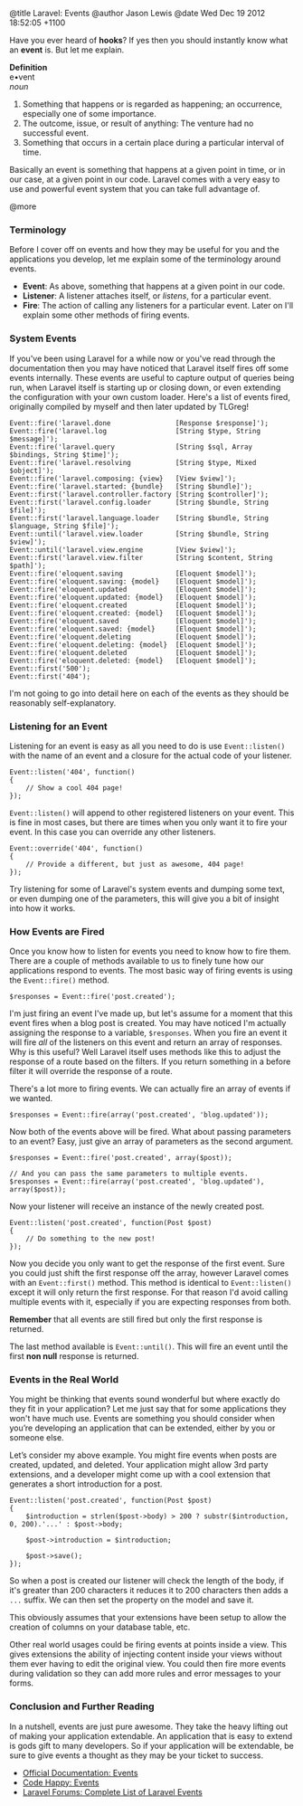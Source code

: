 @title  Laravel: Events
@author Jason Lewis
@date   Wed Dec 19 2012 18:52:05 +1100

Have you ever heard of **hooks**? If yes then you should instantly know what an **event** is. But let me explain.

**Definition**   
e•vent  
*noun*   

1. Something that happens or is regarded as happening; an occurrence, especially one of some importance.
2. The outcome, issue, or result of anything: The venture had no successful event.
3. Something that occurs in a certain place during a particular interval of time.

Basically an event is something that happens at a given point in time, or in our case, at a given point in our code. Laravel comes with a very easy to use and powerful event system that you can take full advantage of.

@more

### Terminology

Before I cover off on events and how they may be useful for you and the applications you develop, let me explain some of the terminology around events.

- **Event**: As above, something that happens at a given point in our code.  
- **Listener**: A listener attaches itself, or *listens*, for a particular event.   
- **Fire**: The action of calling any listeners for a particular event. Later on I'll explain some other methods of firing events.

### System Events

If you've been using Laravel for a while now or you've read through the documentation then you may have noticed that Laravel itself fires off some events internally. These events are useful to capture output of queries being run, when Laravel itself is starting up or closing down, or even extending the configuration with your own custom loader. Here's a list of events fired, originally compiled by myself and then later updated by TLGreg!

~~~~
Event::fire('laravel.done                [Response $response]');
Event::fire('laravel.log                 [String $type, String $message]');
Event::fire('laravel.query               [String $sql, Array $bindings, String $time]');
Event::fire('laravel.resolving           [String $type, Mixed $object]');
Event::fire('laravel.composing: {view}   [View $view]');
Event::fire('laravel.started: {bundle}   [String $bundle]');
Event::first('laravel.controller.factory [String $controller]');
Event::first('laravel.config.loader      [String $bundle, String $file]');
Event::first('laravel.language.loader    [String $bundle, String $language, String $file]');
Event::until('laravel.view.loader        [String $bundle, String $view]');
Event::until('laravel.view.engine        [View $view]');
Event::first('laravel.view.filter        [String $content, String $path]');
Event::fire('eloquent.saving             [Eloquent $model]');
Event::fire('eloquent.saving: {model}    [Eloquent $model]');
Event::fire('eloquent.updated            [Eloquent $model]');
Event::fire('eloquent.updated: {model}   [Eloquent $model]');
Event::fire('eloquent.created            [Eloquent $model]');
Event::fire('eloquent.created: {model}   [Eloquent $model]');
Event::fire('eloquent.saved              [Eloquent $model]');
Event::fire('eloquent.saved: {model}     [Eloquent $model]');
Event::fire('eloquent.deleting           [Eloquent $model]');
Event::fire('eloquent.deleting: {model}  [Eloquent $model]');
Event::fire('eloquent.deleted            [Eloquent $model]');
Event::fire('eloquent.deleted: {model}   [Eloquent $model]');
Event::first('500');
Event::first('404');
~~~~

I'm not going to go into detail here on each of the events as they should be reasonably self-explanatory.

### Listening for an Event

Listening for an event is easy as all you need to do is use `Event::listen()` with the name of an event and a closure for the actual code of your listener.

~~~~
Event::listen('404', function()
{
    // Show a cool 404 page!
});
~~~~

`Event::listen()` will append to other registered listeners on your event. This is fine in most cases, but there are times when you only want it to fire your event. In this case you can override any other listeners.

~~~~
Event::override('404', function()
{
    // Provide a different, but just as awesome, 404 page!
});
~~~~

Try listening for some of Laravel's system events and dumping some text, or even dumping one of the parameters, this will give you a bit of insight into how it works.

### How Events are Fired

Once you know how to listen for events you need to know how to fire them. There are a couple of methods available to us to finely tune how our applications respond to events. The most basic way of firing events is using the `Event::fire()` method.

~~~~
$responses = Event::fire('post.created');
~~~~

I'm just firing an event I've made up, but let's assume for a moment that this event fires when a blog post is created. You may have noticed I'm actually assigning the response to a variable, `$responses`. When you fire an event it will fire *all* of the listeners on this event and return an array of responses. Why is this useful? Well Laravel itself uses methods like this to adjust the response of a route based on the filters. If you return something in a before filter it will override the response of a route.

There's a lot more to firing events. We can actually fire an array of events if we wanted.

~~~~
$responses = Event::fire(array('post.created', 'blog.updated'));
~~~~

Now both of the events above will be fired. What about passing parameters to an event? Easy, just give an array of parameters as the second argument.

~~~~
$responses = Event::fire('post.created', array($post));

// And you can pass the same parameters to multiple events.
$responses = Event::fire(array('post.created', 'blog.updated'), array($post));
~~~~

Now your listener will receive an instance of the newly created post.

~~~~
Event::listen('post.created', function(Post $post)
{
    // Do something to the new post!
});
~~~~

Now you decide you only want to get the response of the first event. Sure you could just shift the first response off the array, however Laravel comes with an `Event::first()` method. This method is identical to `Event::listen()` except it will only return the first response. For that reason I'd avoid calling multiple events with it, especially if you are expecting responses from both.

**Remember** that all events are still fired but only the first response is returned.

The last method available is `Event::until()`. This will fire an event until the first **non null** response is returned.

### Events in the Real World

You might be thinking that events sound wonderful but where exactly do they fit in your application? Let me just say that for some applications they won't have much use. Events are something you should consider when you’re developing an application that can be extended, either by you or someone else.

Let’s consider my above example. You might fire events when posts are created, updated, and deleted. Your application might allow 3rd party extensions, and a developer might come up with a cool extension that generates a short introduction for a post.

~~~~
Event::listen('post.created', function(Post $post)
{
    $introduction = strlen($post->body) > 200 ? substr($introduction, 0, 200).'...' : $post->body;

    $post->introduction = $introduction;

    $post->save();
});
~~~~

So when a post is created our listener will check the length of the body, if it's greater than 200 characters it reduces it to 200 characters then adds a `...` suffix. We can then set the property on the model and save it.

This obviously assumes that your extensions have been setup to allow the creation of columns on your database table, etc.

Other real world usages could be firing events at points inside a view. This gives extensions the ability of injecting content inside your views without them ever having to edit the original view. You could then fire more events during validation so they can add more rules and error messages to your forms.

### Conclusion and Further Reading

In a nutshell, events are just pure awesome. They take the heavy lifting out of making your application extendable. An application that is easy to extend is gods gift to many developers. So if your application will be extendable, be sure to give events a thought as they may be your ticket to success.

- [Official Documentation: Events](http://laravel.com/docs/events)
- [Code Happy: Events](http://codehappy.daylerees.com/events)
- [Laravel Forums: Complete List of Laravel Events](http://forums.laravel.com/viewtopic.php?id=3705)